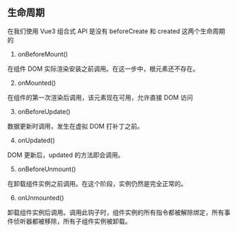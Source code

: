 ## 生命周期

在我们使用 Vue3 组合式 API 是没有 beforeCreate 和 created 这两个生命周期的

1. onBeforeMount()

在组件 DOM 实际渲染安装之前调用。在这一步中，根元素还不存在。

2. onMounted()

在组件的第一次渲染后调用，该元素现在可用，允许直接 DOM 访问

3. onBeforeUpdate()

数据更新时调用，发生在虚拟 DOM 打补丁之前。

4. onUpdated()

DOM 更新后，updated 的方法即会调用。

5. onBeforeUnmount()

在卸载组件实例之前调用。在这个阶段，实例仍然是完全正常的。

6. onUnmounted()

卸载组件实例后调用。调用此钩子时，组件实例的所有指令都被解除绑定，所有事件侦听器都被移除，所有子组件实例被卸载。
